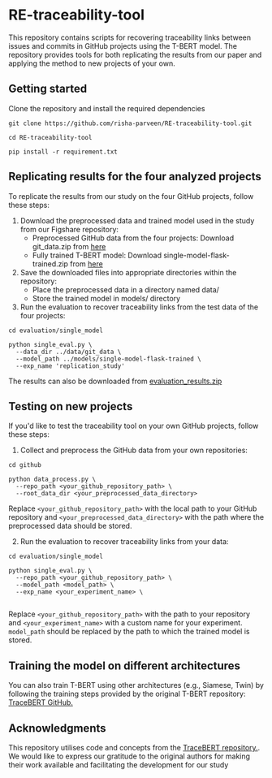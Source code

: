 # RE-traceability-tool

This repository contains scripts for recovering traceability links between issues and commits in GitHub projects using the T-BERT model. The repository provides tools for both replicating the results from our paper and applying the method to new projects of your own.

## Getting started

Clone the repository and install the required dependencies
```
git clone https://github.com/risha-parveen/RE-traceability-tool.git

cd RE-traceability-tool

pip install -r requirement.txt
```

## Replicating results for the four analyzed projects

To replicate the results from our study on the four GitHub projects, follow these steps:

1. Download the preprocessed data and trained model used in the study from our Figshare repository:
    * Preprocessed GitHub data from the four projects: Download git_data.zip from [here](https://doi.org/10.6084/m9.figshare.27073054.v2)
    * Fully trained T-BERT model: Download single-model-flask-trained.zip from [here](https://doi.org/10.6084/m9.figshare.27073054.v2)
2. Save the downloaded files into appropriate directories within the repository:
    * Place the preprocessed data in a directory named data/
    * Store the trained model in models/ directory
3. Run the evaluation to recover traceability links from the test data of the four projects:
```
cd evaluation/single_model

python single_eval.py \
  --data_dir ../data/git_data \
  --model_path ../models/single-model-flask-trained \
  --exp_name 'replication_study'
```
The results can also be downloaded from [evaluation_results.zip](https://doi.org/10.6084/m9.figshare.27073054.v2)

## Testing on new projects
If you'd like to test the traceability tool on your own GitHub projects, follow these steps:

1. Collect and preprocess the GitHub data from your own repositories:

```
cd github

python data_process.py \
  --repo_path <your_github_repository_path> \
  --root_data_dir <your_preprocessed_data_directory>
```
  Replace `<your_github_repository_path>` with the local path to your GitHub repository and `<your_preprocessed_data_directory>` with the path where the preprocessed data should be stored.

2. Run the evaluation to recover traceability links from your data:

```
cd evaluation/single_model

python single_eval.py \
  --repo_path <your_github_repository_path> \
  --model_path <model_path> \
  --exp_name <your_experiment_name> \
  
```
  Replace `<your_github_repository_path>` with the path to your repository and `<your_experiment_name>` with a custom name for your experiment. `model_path` should be replaced by the path to which the trained model is stored.

## Training the model on different architectures
You can also train T-BERT using other architectures (e.g., Siamese, Twin) by following the training steps provided by the original T-BERT repository:[ TraceBERT GitHub.](https://github.com/jinfenglin/TraceBERT)

## Acknowledgments

This repository utilises code and concepts from the [TraceBERT repository.](https://github.com/jinfenglin/TraceBERT). We would like to express our gratitude to the original authors for making their work available and facilitating the development for our study

